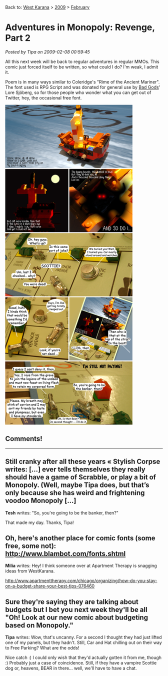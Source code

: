 Back to: [West Karana](/posts/westkarana.md) > [2009](/posts/2009/westkarana.md) > [February](./westkarana.md)
# Adventures in Monopoly: Revenge, Part 2

*Posted by Tipa on 2009-02-08 00:59:45*

All this next week will be back to regular adventures in regular MMOs. This comic just forced itself to be written, so what could I do? I'm weak, I admit it.

Poem is in many ways similar to Coleridge's "Rime of the Ancient Mariner". The font used is RPG Script and was donated for general use by [Bad Gods](http://badgods.com/)' Lore Sjöberg, so for those people who wonder what you can get out of Twitter, hey, the occasional free font.

![](../../../uploads/2009/02/aim-comic-4-2.jpg "aim-comic-4-2")

## Comments!
---
**Still cranky after all these years &laquo; Stylish Corpse** writes: [...] ever tells themselves they really should have a game of Scrabble, or play a bit of Monopoly. (Well, maybe Tipa does, but that’s only because she has weird and frightening voodoo Monopoly [...]
---
**Tesh** writes: "So, you're going to be the banker, then?"

That made my day. Thanks, Tipa!

Oh, here's another place for comic fonts (some free, some not):
http://www.blambot.com/fonts.shtml
---
**Milia** writes: Hey! I think someone over at Apartment Therapy is snagging ideas from WestKarana. 

http://www.apartmenttherapy.com/chicago/organizing/how-do-you-stay-on-a-budget-share-your-best-tips-076460

Sure they're saying they are talking about budgets but I bet you next week they'll be all "Oh! Look at our new comic about budgeting based on Monopoly."
---
**Tipa** writes: Wow, that's uncanny. For a second I thought they had just lifted one of my panels, but they hadn't. Still, Car and Hat chilling out on their way to Free Parking? What are the odds!

Nice catch :) I could only wish that they'd actually gotten it from me, though :) Probably just a case of coincidence. Still, if they have a vampire Scottie dog or, heavens, BEAR in there... well, we'll have to have a chat.
